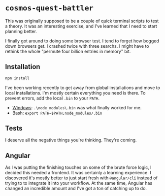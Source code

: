 # `cosmos-quest-battler`

This was originally supposed to be a couple of quick terminal scripts to test a theory. It was an interesting exercise, and I've learned that I need to start planning better.

I finally got around to doing some browser test. I tend to forget how bogged down browsers get. I crashed twice with three searchs. I might have to rethink the whole "permute four billion entries in memory" bit.

## Installation

```bash
npm install
```
I've been working recently to get away from global installations and move to local installations. I'm mostly certain everything you need is there. To prevent errors, add the local `.bin` to your `PATH`.

* [Windows](https://superuser.com/questions/284342/what-are-path-and-other-environment-variables-and-how-can-i-set-or-use-them): `.\node_modules\.bin` was what finally worked for me.
* Bash: `export PATH=$PATH;node_modules/.bin`

## Tests

I deserve all the negative things you're thinking. They're coming.

## Angular

As I was putting the finishing touches on some of the brute force logic, I decided this needed a frontend. It was certainly a learning experience. I discovered it's mostly better to just start fresh with `@angular/cli` instead of trying to to integrate it into your workflow. At the same time, Angular has changed an incredible amount and I've got a ton of catching up to do.
